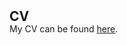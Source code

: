 <h2 id="publications" style="margin: 2px 0px -15px;">CV</h2>

My CV can be found [here](assets/files/yiwen_cv.pdf).

 
 
